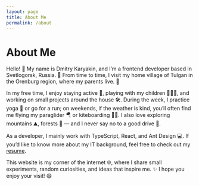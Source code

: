 ```yaml
---
layout: page
title: About Me 
permalink: /about
---
```


# About Me  

Hello! 👋 My name is Dmitry Karyakin, and I’m a frontend developer based in Svetlogorsk, Russia. 🌊 From time to time, I visit my home village of Tulgan in the Orenburg region, where my parents live. 🏡  

In my free time, I enjoy staying active 🏃, playing with my children 👨‍👧‍👦, and working on small projects around the house 🛠️. During the week, I practice yoga 🧘 or go for a run; on weekends, if the weather is kind, you’ll often find me flying my paraglider 🪂 or kiteboarding 🏄‍♂️. I also love exploring mountains ⛰️, forests 🌲 — and I never say no to a good drive 🚗.  

As a developer, I mainly work with TypeScript, React, and Ant Design 💻. If you’d like to know more about my IT background, feel free to check out my [resume](/resume.md).  

This website is my corner of the internet 🌐, where I share small experiments, random curiosities, and ideas that inspire me. ✨ I hope you enjoy your visit! 😄  
